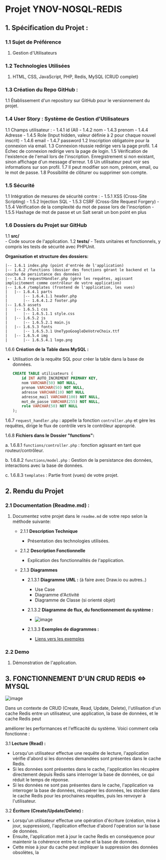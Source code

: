 # Projet YNOV-NOSQL-REDIS

## 1. Spécification du Projet :

### 1.1 Sujet de Préférence
   1. Gestion d'Utilisateurs

### 1.2 Technologies Utilisées
   1. HTML, CSS, JavaScript, PHP, Redis, MySQL (CRUD complet)

### 1.3 Création du Repo GitHub :
   1.1 Établissement d'un repository sur GitHub pour le versionnement du projet.

### 1.4 User Story : Système de Gestion d'Utilisateurs
   1.1 Champs utilisateur :
      - 1.4.1 id (AI)
      - 1.4.2 nom
      - 1.4.3 prenom
      - 1.4.4 Adresse
      - 1.4.5 Role (Input hidden, valeur définie à 2 pour chaque nouvel inscrit)
      - 1.4.6 email
      - 1.4.7 password
   1.2 Inscription obligatoire pour la connexion via email.
   1.3 Connexion réussie redirige vers la page profil.
   1.4 Échec de connexion redirige vers la page de login.
   1.5 Vérification de l'existence de l'email lors de l'inscription. Enregistrement si non existant, sinon affichage d'un message d'erreur.
   1.6 Un utilisateur peut voir ses informations sur son profil.
   1.7 Il peut modifier son nom, prénom, email, ou le mot de passe.
   1.8 Possibilité de clôturer ou supprimer son compte.

### 1.5 Sécurité
   1.1 Intégration de mesures de sécurité contre :
      - 1.5.1 XSS (Cross-Site Scripting)
      - 1.5.2 Injection SQL
      - 1.5.3 CSRF (Cross-Site Request Forgery)
      - 1.5.4 Vérification de la complexité du mot de passe lors de l'inscription
      - 1.5.5 Hashage de mot de passe et un Salt serait un bon point en plus

### 1.6 Dossiers du Projet sur GitHub
   1.1 **src/**       
      - Code source de l'application.
   1.2 **tests/**
      - Tests unitaires et fonctionnels, y compris les tests de sécurité avec PHPUnit.

**Organisation et structure des dossiers:**
```plaintext
|-- 1.6.1 index.php (point d'entrée de l'application)
|-- 1.6.2 /functions (dossier des fonctions gérant le backend et la couche de persistance des données)
|-- 1.6.3 requestHandler.php (gère les requêtes, agissant implicitement comme contrôleur de votre application)
|-- 1.6.4 /templates (frontend de l'application, les vues)
|   |-- 1.6.4.1 parts
|       |-- 1.6.4.1.1 header.php
|       |-- 1.6.4.1.2 footer.php
|-- 1.6.5 assets
|   |-- 1.6.5.1 css
|       |-- 1.6.5.1.1 style.css
|   |-- 1.6.5.2 js
|       |-- 1.6.5.2.1 main.js
|   |-- 1.6.5.3 fonts
|       |-- 1.6.5.3.1 UneTypoGoogleDeVotreChoix.ttf
|   |-- 1.6.5.4 img
|       |-- 1.6.5.4.1 logo.png
```

1.6.6 **Création de la Table dans MySQL :**
   - Utilisation de la requête SQL pour créer la table dans la base de données.

     ```sql
     CREATE TABLE utilisateurs (
         id INT AUTO_INCREMENT PRIMARY KEY,
         nom VARCHAR(50) NOT NULL,
         prenom VARCHAR(50) NOT NULL,
         adresse VARCHAR(10) NOT NULL
         adresse_mail VARCHAR(100) NOT NULL,
         mot_de_passe VARCHAR(255) NOT NULL,
         role VARCHAR(50) NOT NULL
     );
     ```

1.6.7 `request_handler.php` : appelle la fonction `controller.php` et gère les requêtes, dirige le flux de contrôle vers le contrôleur approprié.

1.6.8 **Fichiers dans le Dossier "functions":**

   a. 1.6.8.1 `functions/controller.php` : fonction agissant en tant que routeur/contrôleur.
   
   b. 1.6.8.2 `functions/model.php` : Gestion de la persistance des données, interactions avec la base de données.

   c. 1.6.8.3 `templates` : Partie front (vues) de votre projet.

## 2. Rendu du Projet

### 2.1 Documentation (Readme.md) :
   1. Documentez votre projet dans le `readme.md` de votre repo selon la méthode suivante:

      - 2.1.1 **Description Technique**
         - Présentation des technologies utilisées.

      - 2.1.2 **Description Fonctionnelle**
         - Explication des fonctionnalités de l'application.

      - 2.1.3 **Diagrammes**
         - 2.1.3.1 **Diagramme UML :** (à faire avec Draw.io ou autres..)
            - Use Case
            - Diagramme d'Activité
            - Diagramme de Classe (si orienté objet)
         - 2.1.3.2 **Diagramme de flux, du fonctionnement du système :**
            - ![image](https://github.com/yugmerabtene/YNOV-B3-REDIS-2024/assets/3670077/552e2f4c-e96d-4ba1-b457-19096c2abda8)

         - 2.1.3.3 **Exemples de diagrammes :**
            - [Liens vers les exemples](https://github.com/yugmerabtene/ESIEA-FISE-WEB-2024/blob/main/Module-04/TP-01.md)

         
### 2.2 Demo
   1. Démonstration de l'application.

## 3. FONCTIONNEMENT D'UN CRUD REDIS <=> MYSQL ##

![image](https://github.com/yugmerabtene/YNOV-B3-REDIS-2024/assets/3670077/8bab5127-2ab7-4418-b279-37acfef96100)

Dans un contexte de CRUD (Create, Read, Update, Delete), l'utilisation d'un cache Redis entre un utilisateur, une application, la base de données, et le cache Redis peut

 améliorer les performances et l'efficacité du système. Voici comment cela fonctionne :

3.1 **Lecture (Read) :**
   - Lorsqu'un utilisateur effectue une requête de lecture, l'application vérifie d'abord si les données demandées sont présentes dans le cache Redis.
   - Si les données sont présentes dans le cache, l'application les récupère directement depuis Redis sans interroger la base de données, ce qui réduit le temps de réponse.
   - Si les données ne sont pas présentes dans le cache, l'application va interroger la base de données, récupérer les données, les stocker dans le cache Redis pour les prochaines requêtes, puis les renvoyer à l'utilisateur.

3.2 **Écriture (Create/Update/Delete) :**
   - Lorsqu'un utilisateur effectue une opération d'écriture (création, mise à jour, suppression), l'application effectue d'abord l'opération sur la base de données.
   - Ensuite, l'application met à jour le cache Redis en conséquence pour maintenir la cohérence entre le cache et la base de données.
   - Cette mise à jour du cache peut impliquer la suppression des données obsolètes, la

